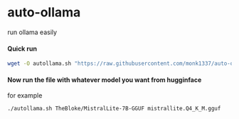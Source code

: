 # auto-ollama
run ollama easily


#### Quick run

```sh
wget -O autollama.sh "https://raw.githubusercontent.com/monk1337/auto-ollama/main/autollama.sh" && chmod +x autollama.sh
```

#### Now run the file with whatever model you want from hugginface
for example

```sh
./autollama.sh TheBloke/MistralLite-7B-GGUF mistrallite.Q4_K_M.gguf
```
